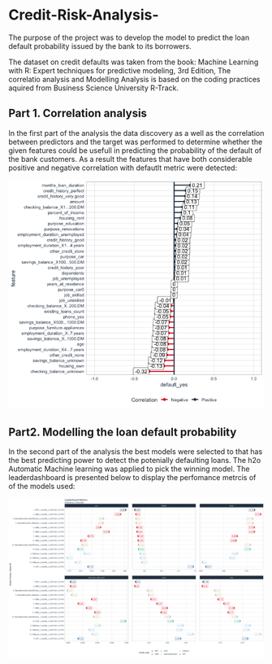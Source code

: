 # Credit-Risk-Analysis-
The purpose of the project was to develop the model to predict the loan default probability issued by 
the bank to its borrowers. 

The dataset on credit defaults was taken from the book: Machine Learning with R: Expert techniques for predictive modeling, 3rd Edition, 
The correlatio analysis and Modelling Analysis is based on the coding practices aquired 
 from Business Science University R-Track. 

## Part 1. Correlation analysis 
In the first part of the analysis the data discovery as a well as the correlation between predictors and the target was 
performed to determine whether the given features could be usefull in predicting the probability 
of the default of the bank customers. 
As a result the features that have both considerable positive and negative correlation with defautlt metric 
were detected: 

![](images/correlation.png)


## Part2. Modelling the loan default probability 
In the second part of the analysis the best models were selected to that has the best predicting 
power to detect the potenially defaulting loans. The h2o Automatic Machine learning was applied to 
pick the winning model. The leaderdashboard is presented below to display the perfomance metrcis of 
of the models used: 

![](images/Best_Model_png)
